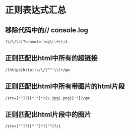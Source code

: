 # 正则表达式汇总
## 移除代码中的// console.log
```
(\/\/\s)?console.log\(.+\);$
```
## 正则匹配出html中所有的超链接
```
/(https|http):\/\/[^"'\\]+/gm
```
## 正则匹配出html中所有带图片的html片段
```
/src=['"]?([^'"]*)(\.jpg|.png)['"]?/gm
```
## 正则匹配出html片段中的图片
```
/src=['"]?([^'"]*)['"]?/i
```
